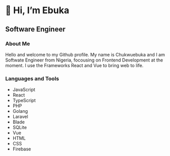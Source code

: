 # 👋 Hi, I’m Ebuka
<h2> Software Engineer</h2>
<div>
  <h3>About Me</h3>
Hello and welcome to my Github profile. My name is Chukwuebuka and I am Softwate Engineer from Nigeria, focousing on Frontend Development at the moment.
I use the Frameworks React and Vue to bring web to life.
</div>
<div>
  <h3>Languages and Tools</h3>
  <span>
   <ul>
     <li>JavaScript</li>
     <li>React</li>
      <li>TypeScript</li>
     <li>PHP</li>
     <li>Golang</li>
     <li>Laravel</li>
     <li>Blade</li>
     <li>SQLite</li>
     <li>Vue</li>
     <li>HTML</li>
     <li>CSS</li>
     <li>Firebase</li>
   </ul>

  </span>
</div>
